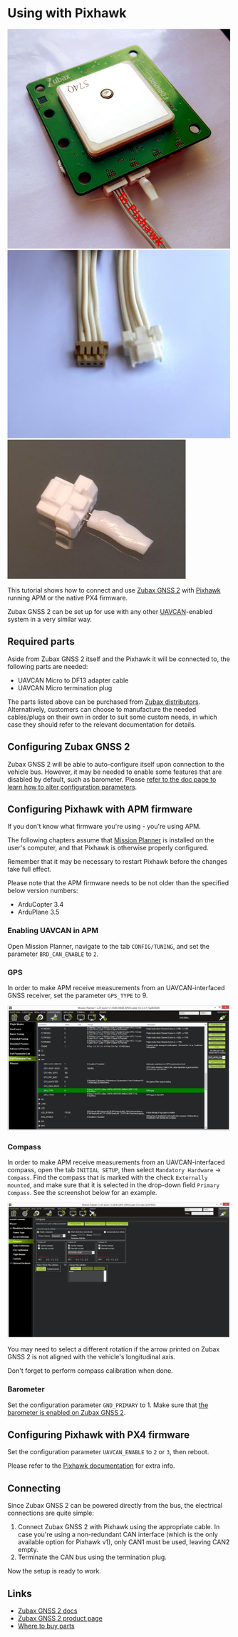 # Using with Pixhawk

<img src="Zubax_GNSS2_with_UAVCAN_cable.jpg" class="thumbnail"
     title="Zubax GNSS 2 with connected UAVCAN cable and CAN bus termination plug">
<img src="UAVCAN_Micro_to_DF13_adapter_cable.jpg" class="thumbnail"
     title="UAVCAN Micro to DF13 adapter cable (non-twisted)">
<img src="CAN_termination_plug.jpg" class="thumbnail" title="UAVCAN Micro termination plug">

This tutorial shows how to connect and use [Zubax GNSS 2](/zubax_gnss_2) with [Pixhawk](http://pixhawk.org)
running APM or the native PX4 firmware.

Zubax GNSS 2 can be set up for use with any other [UAVCAN](http://uavcan.org)-enabled system in a very similar way.

## Required parts

Aside from Zubax GNSS 2 itself and the Pixhawk it will be connected to, the following parts are needed:

* UAVCAN Micro to DF13 adapter cable
* UAVCAN Micro termination plug

The parts listed above can be purchased from [Zubax distributors](http://zubax.com/sales-network).
Alternatively, customers can choose to manufacture the needed cables/plugs on their own in order to suit some
custom needs, in which case they should refer to the relevant documentation for details.

## Configuring Zubax GNSS 2

Zubax GNSS 2 will be able to auto-configure itself upon connection to the vehicle bus.
However, it may be needed to enable some features that are disabled by default, such as barometer.
Please [refer to the doc page to learn how to alter configuration parameters](/zubax_gnss_2#Configuration_parameters).

## Configuring Pixhawk with APM firmware

<info>If you don't know what firmware you're using - you're using APM.</info>

The following chapters assume that [Mission Planner](http://planner.ardupilot.com/) is installed on the user's computer,
and that Pixhawk is otherwise properly configured.

Remember that it may be necessary to restart Pixhawk before the changes take full effect.

Please note that the APM firmware needs to be not older than the specified below version numbers:

* ArduCopter 3.4
* ArduPlane 3.5

### Enabling UAVCAN in APM

Open Mission Planner, navigate to the tab `CONFIG/TUNING`, and set the parameter `BRD_CAN_ENABLE` to `2`.

### GPS

In order to make APM receive measurements from an UAVCAN-interfaced GNSS receiver, set the parameter `GPS_TYPE` to 9.

<img src="mission_planner_gps_type_9.png" width=500 title="Enabling UAVCAN GPS via Mission Planner">

### Compass

In order to make APM receive measurements from an UAVCAN-interfaced compass, open the tab `INITIAL SETUP`,
then select `Mandatory Hardware` &rarr; `Compass`.
Find the compass that is marked with the check `Externally mounted`, and make sure that it is selected in
the drop-down field `Primary Compass`. See the screenshot below for an example.

<img src="mission_planner_compass.png" width=500 title="Enabling external compass via Mission Planner">

You may need to select a different rotation if the arrow printed on Zubax GNSS 2 is not aligned with the
vehicle's longitudinal axis.

Don't forget to perform compass calibration when done.

### Barometer

Set the configuration parameter `GND_PRIMARY` to 1.
Make sure that [the barometer is enabled on Zubax GNSS 2](/zubax_gnss_2#Configuration_parameters).

## Configuring Pixhawk with PX4 firmware

Set the configuration parameter `UAVCAN_ENABLE` to `2` or `3`, then reboot.

Please refer to the [Pixhawk documentation](http://pixhawk.org/firmware/apps/uavcan) for extra info.

## Connecting

Since Zubax GNSS 2 can be powered directly from the bus, the electrical connections are quite simple:

1. Connect Zubax GNSS 2 with Pixhawk using the appropriate cable.
In case you're using a non-redundant CAN interface (which is the only available option for Pixhawk v1),
only CAN1 must be used, leaving CAN2 empty.
2. Terminate the CAN bus using the termination plug.

Now the setup is ready to work.

## Links

* [Zubax GNSS 2 docs](/zubax_gnss_2)
* [Zubax GNSS 2 product page](http://zubax.com/product/zubax-gnss-2)
* [Where to buy parts](http://zubax.com/sales-network)
